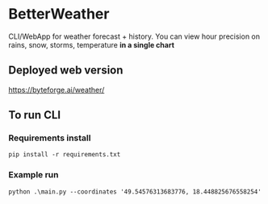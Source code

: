 # BetterWeather
CLI/WebApp for weather forecast + history. You can view hour precision on rains, snow, storms, temperature **in a single chart**

## Deployed web version
https://byteforge.ai/weather/

## To run CLI

### Requirements install
`pip install -r requirements.txt`

### Example run
`python .\main.py --coordinates '49.54576313683776, 18.448825676558254'`
